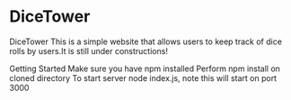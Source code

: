 # DiceTower
DiceTower
This is a simple website that allows users to keep track of dice rolls by users.It is still under constructions!

Getting Started
Make sure you have npm installed
Perform npm install on cloned directory
To start server node index.js, note this will start on port 3000

